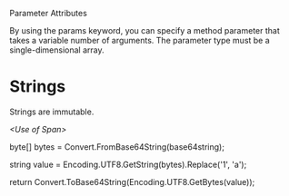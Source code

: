Parameter Attributes

By using the params keyword, you can specify a method parameter that
takes a variable number of arguments. The parameter type must be a
single-dimensional array.

# Strings

Strings are immutable.

*\<Use of Span>*

byte[] bytes = Convert.FromBase64String(base64string);

string value = Encoding.UTF8.GetString(bytes).Replace(\'1\', \'a\');

return Convert.ToBase64String(Encoding.UTF8.GetBytes(value));

